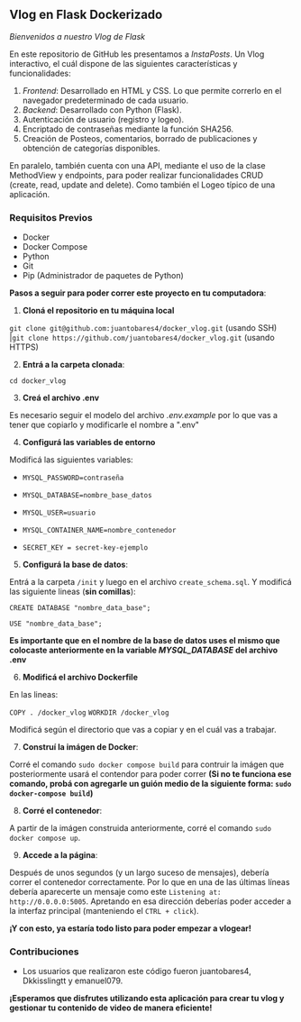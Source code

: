 ## Vlog en Flask Dockerizado ##

*Bienvenidos a nuestro Vlog de Flask*

En este repositorio de GitHub les presentamos a *InstaPosts*. Un Vlog interactivo, el cuál dispone de las siguientes características y funcionalidades:

1. *Frontend*: Desarrollado en HTML y CSS. Lo que permite correrlo en el navegador predeterminado de cada usuario.
2. *Backend*: Desarrollado con Python (Flask). 
3. Autenticación de usuario (registro y logeo).
4. Encriptado de contraseñas mediante la función SHA256.
5. Creación de Posteos, comentarios, borrado de publicaciones y obtención de categorías disponibles.

En paralelo, también cuenta con una API, mediante el uso de la clase MethodView y endpoints, para poder realizar funcionalidades CRUD (create, read, update and delete). Como también el Logeo típico de una aplicación. 

### Requisitos Previos ###

- Docker
- Docker Compose
- Python
- Git
- Pip (Administrador de paquetes de Python)

**Pasos a seguir para poder correr este proyecto en tu computadora**:

1. **Cloná el repositorio en tu máquina local**

`git clone git@github.com:juantobares4/docker_vlog.git` (usando SSH) |`git clone https://github.com/juantobares4/docker_vlog.git` (usando HTTPS)

2. **Entrá a la carpeta clonada**:

`cd docker_vlog`

3. **Creá el archivo .env**

Es necesario seguir el modelo del archivo *.env.example* por lo que vas a tener que copiarlo y modificarle el nombre a ".env"

4. **Configurá las variables de entorno**

Modificá las siguientes variables:

- `MYSQL_PASSWORD=contraseña`
- `MYSQL_DATABASE=nombre_base_datos`
- `MYSQL_USER=usuario`
- `MYSQL_CONTAINER_NAME=nombre_contenedor`

- `SECRET_KEY = secret-key-ejemplo`

5. **Configurá la base de datos**:

Entrá a la carpeta `/init` y luego en el archivo `create_schema.sql`. Y modificá las siguiente lineas (**sin comillas**):

`CREATE DATABASE "nombre_data_base";`

`USE "nombre_data_base";`

**Es importante que en el nombre de la base de datos uses el mismo que colocaste anteriormente en la variable *MYSQL_DATABASE* del archivo .env**

6. **Modificá el archivo Dockerfile**

En las lineas:

`COPY . /docker_vlog`
`WORKDIR /docker_vlog`

Modificá según el directorio que vas a copiar y en el cuál vas a trabajar.

7. **Construí la imágen de Docker**:

Corré el comando `sudo docker compose build` para contruir la imágen que posteriormente usará el contendor para poder correr **(Si no te funciona ese comando, probá con agregarle un guión medio de la siguiente forma: `sudo docker-compose build`)**

8. **Corré el contenedor**:

A partir de la imágen construida anteriormente, corré el comando `sudo docker compose up`.

9. **Accede a la página**:

Después de unos segundos (y un largo suceso de mensajes), debería correr el contenedor correctamente. Por lo que en una de las últimas líneas debería aparecerte un mensaje como este `Listening at: http://0.0.0.0:5005`. Apretando en esa dirección deberías poder acceder a la interfaz principal (manteniendo el `CTRL + click`).

**¡Y con esto, ya estaría todo listo para poder empezar a vlogear!**

### Contribuciones ###

- Los usuarios que realizaron este código fueron juantobares4, Dkkisslingtt y emanuel079.

**¡Esperamos que disfrutes utilizando esta aplicación para crear tu vlog y gestionar tu contenido de video de manera eficiente!**
